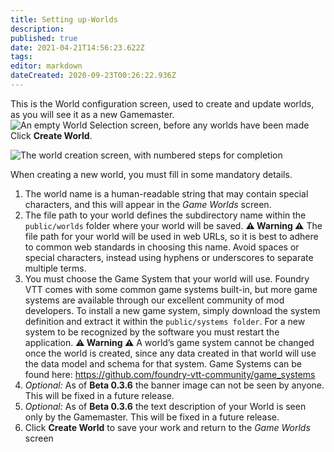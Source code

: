 ```yaml
---
title: Setting up-Worlds
description: 
published: true
date: 2021-04-21T14:56:23.622Z
tags: 
editor: markdown
dateCreated: 2020-09-23T00:26:22.936Z
---
```


This is the World configuration screen, used to create and update worlds, as you will see it as a new Gamemaster.
![An empty World Selection screen, before any worlds have been made](https://raw.githubusercontent.com/foundry-vtt-community/wiki/master/images/Getting%20Started/Setting%20Up%20Worlds/My_First_Screen.jpg)
Click **Create World**.
 
 
![The world creation screen, with numbered steps for completion](https://raw.githubusercontent.com/foundry-vtt-community/wiki/master/images/Getting%20Started/Setting%20Up%20Worlds/Create_A_World.jpg)


When creating a new world, you must fill in some mandatory details. 
1. The world name is a human-readable string that may contain special characters, and this will appear in the _Game Worlds_ screen.
2. The file path to your world defines the subdirectory name within the `public/worlds` folder where your world will be saved. **⚠️ Warning ⚠️** The file path for your world will be used in web URLs, so it is best to adhere to common web standards in choosing this name. Avoid spaces or special characters, instead using hyphens or underscores to separate multiple terms.
3. You must choose the Game System that your world will use. Foundry VTT comes with some common game systems built-in, but more game systems are available through our excellent community of mod developers. To install a new game system, simply download the system definition and extract it within the `public/systems folder`. For a new system to be recognized by the software you must restart the application. **⚠️ Warning ⚠️** A world’s game system cannot be changed once the world is created, since any data created in that world will use the data model and schema for that system. Game Systems can be found here: https://github.com/foundry-vtt-community/game_systems
4. _Optional:_ As of **Beta 0.3.6** the banner image can not be seen by anyone.  This will be fixed in a future release.
5. _Optional:_ As of **Beta 0.3.6** the text description of your World is seen only by the Gamemaster.  This will be fixed in a future release.
6. Click **Create World** to save your work and return to the _Game Worlds_ screen
